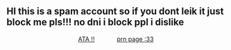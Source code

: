 ## HI this is a spam account so if you dont leik it just block me pls!!! no dni i block ppl i dislike

<div align="center">

[ATA !!](https://zombii.atabook.org)⠀⠀⠀⠀⠀[prn page :33](https://en.pronouns.page/@zombiimedic)
